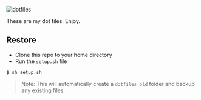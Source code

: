 ![dotfiles](http://i.imgur.com/dgDEapll.png)

These are my dot files. Enjoy.

## Restore

* Clone this repo to your home directory
* Run the `setup.sh` file

```sh
$ sh setup.sh
```

> Note: This will automatically create a `dotfiles_old` folder and backup any existing files.
